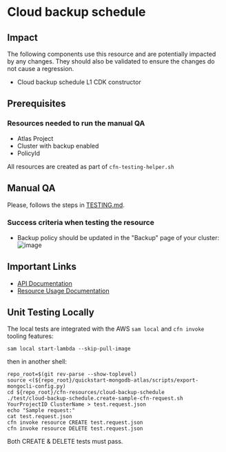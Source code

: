 # Cloud backup schedule

## Impact 
The following components use this resource and are potentially impacted by any changes. They should also be validated to ensure the changes do not cause a regression.
 - Cloud backup schedule L1 CDK constructor


## Prerequisites 
### Resources needed to run the manual QA
- Atlas Project
- Cluster with backup enabled
- PolicyId



All resources are created as part of `cfn-testing-helper.sh`

## Manual QA
Please, follows the steps in [TESTING.md](../../../TESTING.md).


### Success criteria when testing the resource
- Backup policy should be updated in the "Backup" page of your cluster:
![image](https://user-images.githubusercontent.com/5663078/227544843-152b52ee-2c23-40db-b8bd-1391ef64aebc.png)
## Important Links
- [API Documentation](https://www.mongodb.com/docs/atlas/reference/api-resources-spec/#tag/Cloud-Backups-Schedule)
- [Resource Usage Documentation](https://www.mongodb.com/docs/atlas/backup/cloud-backup/overview/#std-label-backup-cloud-provider)

## Unit Testing Locally

The local tests are integrated with the AWS `sam local` and `cfn invoke` tooling features:

```
sam local start-lambda --skip-pull-image
```

then in another shell:

```
repo_root=$(git rev-parse --show-toplevel)
source <(${repo_root}/quickstart-mongodb-atlas/scripts/export-mongocli-config.py)
cd ${repo_root}/cfn-resources/cloud-backup-schedule
./test/cloud-backup-schedule.create-sample-cfn-request.sh YourProjectID ClusterName > test.request.json 
echo "Sample request:"
cat test.request.json
cfn invoke resource CREATE test.request.json 
cfn invoke resource DELETE test.request.json 
```

Both CREATE & DELETE tests must pass.